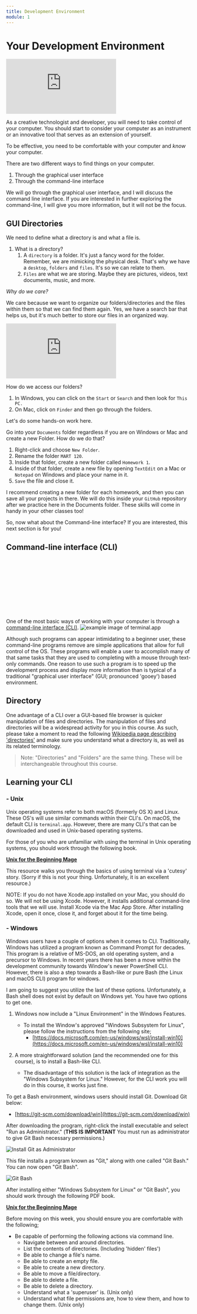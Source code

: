 ```yaml
---
title: Development Environment
module: 1
---
```


# Your Development Environment

<!-- rebuild this video -->
<div class="embed-responsive embed-responsive-16by9"><iframe class="embed-responsive-item" src="https://www.youtube.com/embed/74ttAA2VEYo" frameborder="0" allowfullscreen></iframe></div>

As a creative technologist and developer, you will need to take control of your computer. You should start to consider your computer as an instrument or an innovative tool that serves as an extension of yourself.

To be effective, you need to be comfortable with your computer and *know* your computer.

There are two different ways to find things on your computer.
1. Through the graphical user interface
2. Through the command-line interface

We will go through the graphical user interface, and I will discuss the command line interface.  If you are interested in further exploring the command-line, I will give you more information, but it will not be the focus.

<!--# INSERT VIDEO-->

## GUI Directories

We need to define what a directory is and what a file is.  
1. What is a directory?
   1. A `directory` is a folder. It's just a fancy word for the folder.  Remember, we are mimicking the physical desk. That's why we have a `desktop`, `folders` and `files`. It's so we can relate to them.
   2. `Files` are what we are storing.  Maybe they are pictures, videos, text documents, music, and more.  

*Why do we care?* 

We care because we want to organize our folders/directories and the files within them so that we can find them again. Yes, we have a search bar that helps us, but it's much better to store our files in an organized way.

<div class="embed-responsive embed-responsive-16by9"><iframe class="embed-responsive-item" src="https://www.youtube.com/embed/Q6mguy00Cug" frameborder="0" allowfullscreen></iframe></div>

How do we access our folders?
1. In Windows, you can click on the `Start` or `Search` and then look for `This PC.`
2. On Mac, click on `Finder` and then go through the folders.

<!--# INSERT VIDEO-->

Let's do some hands-on work here.

Go into your `Documents` folder regardless if you are on Windows or Mac and create a new Folder.  How do we do that?  
1. Right-click and choose `New Folder`.  
2. Rename the folder `MART 120`.  
3. Inside that folder, create a new folder called `Homework 1`.  
4. Inside of that folder, create a new file by opening `TextEdit` on a Mac or `Notepad` on Windows and place your name in it.  
5. `Save` the file and close it.

I recommend creating a new folder for each homework, and then you can save all your projects in there.  We will do this inside your `GitHub` repository after we practice here in the Documents folder.  These skills will come in handy in your other classes too!

So, now what about the Command-line interface? If you are interested, this next section is for you!

## Command-line interface (CLI)

<!-- build a video on this -->
<div class="embed-responsive embed-responsive-16by9"><iframe class="embed-responsive-item" src="" frameborder="0" allowfullscreen></iframe></div>


One of the most basic ways of working with your computer is through a [command-line interface (CLI)](https://en.wikipedia.org/wiki/Command-line_interface).
![example image of terminal.app](../imgs/Screen1.png)

Although such programs can appear intimidating to a beginner user, these command-line programs remove are simple applications that allow for full control of the OS. These programs will enable a user to accomplish many of that same tasks that they are used to completing with a mouse through text-only commands. One reason to use such a program is to speed up the development process and display more information than is typical of a traditional "graphical user interface" (GUI; pronounced 'gooey') based environment.

## Directory

One advantage of a CLI over a GUI-based file browser is quicker manipulation of files and directories. The manipulation of files and directories will be a widespread activity for you in this course. As such, please take a moment to read the following [Wikipedia page describing 'directories'](https://en.wikipedia.org/wiki/Directory_(computing)) and make sure you understand what a directory is, as well as its related terminology.

> Note: "Directories" and "Folders" are the same thing. These will be interchangeable throughout this course.

<!-- create a video here...
<div class="embed-responsive embed-responsive-16by9"><iframe class="embed-responsive-item" src="https://www.youtube.com/embed/CuyD_n3XzbE" frameborder="0" allowfullscreen></iframe></div>
-->
## Learning your CLI

### - Unix
Unix operating systems refer to both macOS (formerly OS X) and Linux. These OS's will use similar commands within their CLI's. On macOS, the default CLI is `terminal.app`. However, there are many CLI's that can be downloaded and used in Unix-based operating systems.

For those of you who are unfamiliar with using the terminal in Unix operating systems, you should work through the following book.

**[Unix for the Beginning Mage](http://unixmages.com/wp-content/uploads/2018/12/ufbm.pdf)**

This resource walks you through the basics of using terminal via a 'cutesy' story. (Sorry if this is not your thing. Unfortunately, it is an excellent resource.)

NOTE: If you do not have Xcode.app installed on your Mac, you should do so. We will not be using Xcode. However, it installs additional command-line tools that we will use. Install Xcode via the Mac App Store. After installing Xcode, open it once, close it, and forget about it for the time being.

### - Windows
Windows users have a couple of options when it comes to CLI. Traditionally, Windows has utilized a program known as Command Prompt for decades. This program is a relative of MS-DOS, an old operating system, and a precursor to Windows. In recent years there has been a move within the development community towards Window's newer PowerShell CLI. However, there is also a step towards a Bash-like or pure Bash (the Linux and macOS CLI) program for windows.

I am going to suggest you utilize the last of these options. Unfortunately, a Bash shell does not exist by default on Windows yet. You have two options to get one.

1. Windows now include a "Linux Environment" in the Windows Features.
    - To install the Window's approved "Windows Subsystem for Linux", please follow the instructions from the following site;
        - [https://docs.microsoft.com/en-us/windows/wsl/install-win10](https://docs.microsoft.com/en-us/windows/wsl/install-win10)

2. A more straightforward solution (and the recommended one for this course), is to install a Bash-like CLI.
    - The disadvantage of this solution is the lack of integration as the "Windows Subsystem for Linux." However, for the CLI work you will do in this course, it works just fine.

To get a Bash environment, windows users should install Git. Download Git below:

- [https://git-scm.com/download/win](https://git-scm.com/download/win)

After downloading the program, right-click the install executable and select "Run as Administrator." (**THIS IS IMPORTANT** You must run as administrator to give Git Bash necessary permissions.)

![Install Git as Administrator](../imgs/install-git-windows.png)

This file installs a program known as "Git," along with one called "Git Bash." You can now open "Git Bash".

![Git Bash](../imgs/Screen2.png)

After installing either "Windows Subsystem for Linux" or "Git Bash", you should work through the following PDF book.

**[Unix for the Beginning Mage](http://unixmages.com/ufbm.pdf)**

Before moving on this week, you should ensure you are comfortable with the following;

- Be capable of performing the following actions via command line.
    - Navigate between and around directories.
    - List the contents of directories. (Including 'hidden' files')
    - Be able to change a file's name.
    - Be able to create an empty file.
    - Be able to create a new directory.
    - Be able to move a file/directory.
    - Be able to delete a file.
    - Be able to delete a directory.
    - Understand what a 'superuser' is. (Unix only)
    - Understand what file permissions are, how to view them, and how to change them. (Unix only)